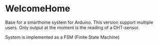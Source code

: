 # WelcomeHome

Base for a smarthome system for Arduino. 
This version support multiple users. Only output at the moment is the reading of a DHT-sensor.

System is implemented as a FSM (Finite State Machine)
